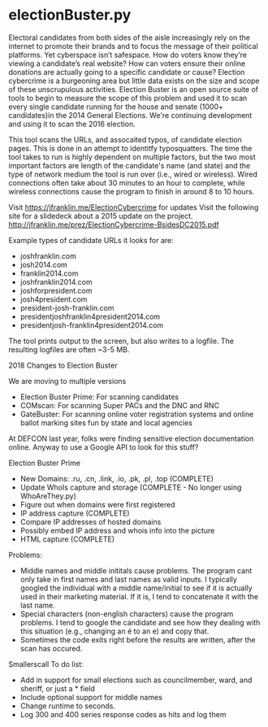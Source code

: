 electionBuster.py
=================
Electoral candidates from both sides of the aisle increasingly rely on the internet to promote their brands and to focus the message of their political platforms. Yet cyberspace isn’t safespace. How do voters know they’re viewing a candidate’s real website? How can voters ensure their online donations are actually going to a specific candidate or cause? Election cybercrime is a burgeoning area but little data exists on the size and scope of these unscrupulous activities. Election Buster is an open source suite of tools to begin to measure the scope of this problem and used it to scan every single candidate running for the house and senate (1000+ candidates)in the 2014 General Elections. We're continuing development and using it to scan the 2016 election.

This tool scans the URLs, and assocaited typos, of candidate election pages. This is done in an attempt to identitfy typosquatters. The time the tool takes to run is highly dependent on multiple factors, but the two most important factors are  length of the candidate's name (and state) and the type of network medium the tool is run over (i.e., wired or wireless). Wired connections often take about 30 minutes to an hour to complete, while wireless connections cause the program to finish in around 8 to 10 hours. 

Visit https://jfranklin.me/ElectionCybercrime for updates
Visit the following site for a slidedeck about a 2015 update on the project. 
http://jfranklin.me/prez/ElectionCybercrime-BsidesDC2015.pdf

Example types of candidate URLs it looks for are:

- joshfranklin.com
- josh2014.com
- franklin2014.com
- joshfranklin2014.com
- joshforpresident.com
- josh4president.com
- president-josh-franklin.com
- presidentjoshfranklin4president2014.com
- presidentjosh-franklin4president2014.com

The tool prints output to the screen, but also writes to a logfile. The resulting logfiles are often ~3-5 MB. 


2018 Changes to Election Buster 

We are moving to multiple versions 
- Election Buster Prime: For scanning candidates 
- COMscan: For scanning Super PACs and the DNC and RNC
- GateBuster: For scanning online voter registration systems and online ballot marking sites fun by state and local agencies  

At DEFCON last year, folks were finding sensitive election documentation online. Anyway to use a Google API to look for this stuff? 

Election Buster Prime 
- New Domains: .ru, .cn, .link, .io, .pk, .pl, .top (COMPLETE) 
- Update WhoIs capture and storage (COMPLETE - No longer using WhoAreThey.py)
- Figure out when domains were first registered 
- IP address capture (COMPLETE)   
- Compare IP addresses of hosted domains
- Possibly embed IP address and whois info into the picture 
- HTML capture (COMPLETE) 
	
Problems:
- Middle names and middle inititals cause problems. The program cant only take in first names and last names as valid inputs. I typically googled the individual with a middle name/initial to see if it is actually used in their marketing material. If it is, I tend to concatenate it with the last name. 
- Special characters (non-english characters) cause the program problems. I tend to google the candidate and see how they dealing with this situation (e.g., changing an é to an e) and copy that. 
- Sometimes the code exits right before the results are written, after the scan has occured. 

Smallerscall To do list:
- Add in support for small elections such as councilmember, ward, and sheriff, or just a * field
- Include optional support for middle names
- Change runtime to seconds. 
- Log 300 and 400 series response codes as hits and log them
